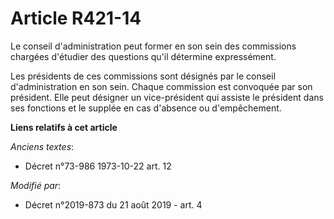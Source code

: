 # Article R421-14

Le conseil d'administration peut former en son sein des commissions chargées d'étudier des questions qu'il détermine
expressément. 

Les présidents de ces commissions sont désignés par le conseil d'administration en son sein. Chaque commission est convoquée
par son président. Elle peut désigner un vice-président qui assiste le président dans ses fonctions et le supplée en cas
d'absence ou d'empêchement.

**Liens relatifs à cet article**

_Anciens textes_:

  - Décret n°73-986 1973-10-22 art. 12

_Modifié par_:

  - Décret n°2019-873 du 21 août 2019 - art. 4
